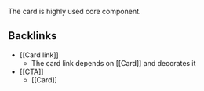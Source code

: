 The card is highly used core component.

## Backlinks
* [[Card link]]
	* The card link depends on [[Card]] and decorates it
* [[CTA]]
	* [[Card]]
